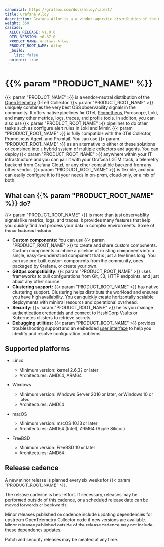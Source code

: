 ```yaml
---
canonical: https://grafana.com/docs/alloy/latest/
title: Grafana Alloy
description: Grafana Alloy is a a vendor-agnostic distribution of the OTel Collector
weight: 350
cascade:
  ALLOY_RELEASE: v1.0.0
  OTEL_VERSION: v0.87.0
  PRODUCT_NAME: Grafana Alloy
  PRODUCT_ROOT_NAME: Alloy
  _build:
    list: false
  noindex: true
---
```


# {{% param "PRODUCT_NAME" %}}

{{< param "PRODUCT_NAME" >}} is a vendor-neutral distribution of the [OpenTelemetry][] (OTel) Collector.
{{< param "PRODUCT_ROOT_NAME" >}} uniquely combines the very best OSS observability signals in the community.
It offers native pipelines for OTel, [Prometheus][], Pyroscope, Loki, and many other metrics, logs, traces, and profile tools.
In additon, you can also use {{< param "PRODUCT_ROOT_NAME" >}} pipelines to do other tasks such as configure alert rules in Loki and Mimir.
{{< param "PRODUCT_ROOT_NAME" >}} is fully compatible with the OTel Collector, Prometheus Agent, and Promtail.
You can use {{< param "PRODUCT_ROOT_NAME" >}} as an alternative to either of these solutions or combined into a hybrid system of multiple collectors and agents.
You can deploy {{< param "PRODUCT_ROOT_NAME" >}} anywhere within your IT infrastructure and you can pair it with your Grafana LGTM stack, a telemetry backend from Grafana Cloud, or any other compatible backend from any other vendor.
{{< param "PRODUCT_ROOT_NAME" >}} is flexible, and you can easily configure it to fit your needs in on-prem, cloud-only, or a mix of both.

## What can {{% param "PRODUCT_ROOT_NAME" %}} do?

{{< param "PRODUCT_ROOT_NAME" >}} is more than just observability signals like metrics, logs, and traces. It provides many features that help you quickly find and process your data in complex environments.
Some of these features include:

* **Custom components:** You can use {{< param "PRODUCT_ROOT_NAME" >}} to create and share custom components.
  Custom components combine a pipeline of existing components into a single, easy-to-understand component that is just a few lines long.
  You can use pre-built custom components from the community, ones packaged by Grafana, or create your own.
* **GitOps compatibility:** {{< param "PRODUCT_ROOT_NAME" >}} uses frameworks to pull configurations from Git, S3, HTTP endpoints, and just about any other source.
* **Clustering support:** {{< param "PRODUCT_ROOT_NAME" >}} has native clustering support.
  Clustering helps distribute the workload and ensures you have high availability.
  You can quickly create horizontally scalable deployments with minimal resource and operational overhead.
* **Security:** {{< param "PRODUCT_ROOT_NAME" >}} helps you manage authentication credentials and connect to HashiCorp Vaults or Kubernetes clusters to retrieve secrets.
* **Debugging utilities:** {{< param "PRODUCT_ROOT_NAME" >}} provides troubleshooting support and an embedded [user interface][UI] to help you identify and resolve configuration problems.

## Supported platforms

* Linux

  * Minimum version: kernel 2.6.32 or later
  * Architectures: AMD64, ARM64

* Windows

  * Minimum version: Windows Server 2016 or later, or Windows 10 or later.
  * Architectures: AMD64

* macOS

  * Minimum version: macOS 10.13 or later
  * Architectures: AMD64 (Intel), ARM64 (Apple Silicon)

* FreeBSD

  * Minimum version: FreeBSD 10 or later
  * Architectures: AMD64

## Release cadence

A new minor release is planned every six weeks for {{< param "PRODUCT_ROOT_NAME" >}}.

The release cadence is best-effort.
If necessary, releases may be performed outside of this cadence, or a scheduled release date can be moved forwards or backwards.

Minor releases published on cadence include updating dependencies for upstream OpenTelemetry Collector code if new versions are available.
Minor releases published outside of the release cadence may not include these dependency updates.

Patch and security releases may be created at any time.

[OpenTelemetry]: https://opentelemetry.io/ecosystem/distributions/
[Prometheus]: https://prometheus.io
[Loki]: https://github.com/grafana/loki
[UI]: ./tasks/debug/#grafana-alloy-ui
